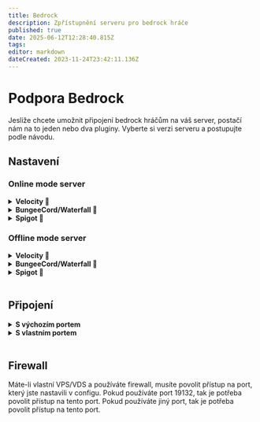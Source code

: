 ```yaml
---
title: Bedrock
description: Zpřístupnění serveru pro bedrock hráče
published: true
date: 2025-06-12T12:28:40.815Z
tags: 
editor: markdown
dateCreated: 2023-11-24T23:42:11.136Z
---
```


# Podpora Bedrock
Jesliže chcete umožnit připojení bedrock hráčům na váš server, postačí nám na to jeden nebo dva pluginy. Vyberte si verzi serveru a postupujte podle návodu.

## Nastavení

### Online mode server

<details>
  <summary><b>Velocity 🚀</b></summary>

Přidáme na Velocity server plugin [GeyserMC], server poté restartujeme a otevřeme **config.yml**, který nalezneme v `/plugins/Gyeser-Velocity/`.
V configu upravíme `port`, jestliže nechceme používat výchozí `19132`.
```yaml
bedrock:
  # IP adresa, která bude naslouchat připojení.
  # Není důvod ji měnit, pokud nechcete omezit IP adresy, které se mohou připojit k serveru.
  address: 0.0.0.0
  # Port, který bude naslouchat pro připojení
  port: 19132
```
Pokud jsme port upravili, musíme server opět restartovat.
</details>

<details><summary><b>BungeeCord/Waterfall 🌊</b></summary>

Přidáme na Bungeecord server plugin [GeyserMC], server poté restartujeme a otevřeme **config.yml**, který nalezneme v `/plugins/Gyeser-Bungee/`.
V configu upravíme `port`, jestliže nechceme používat výchozí `19132`.
```yaml
bedrock:
  # IP adresa, která bude naslouchat připojení.
  # Není důvod ji měnit, pokud nechcete omezit IP adresy, které se mohou připojit k serveru.
  address: 0.0.0.0
  # Port, který bude naslouchat pro připojení
  port: 19132
```
Pokud jsme port upravili, musíme server opět restartovat.
</details>
<details><summary><b>Spigot 🌳</b></summary>

Přidáme na Spigot server plugin [GeyserMC], server poté restartujeme a otevřeme **config.yml**, který nalezneme v `/plugins/Gyeser-Spigot/`.
V configu upravíme `port`, jestliže nechceme používat výchozí `19132`.
```yaml
bedrock:
  # IP adresa, která bude naslouchat připojení.
  # Není důvod ji měnit, pokud nechcete omezit IP adresy, které se mohou připojit k serveru.
  address: 0.0.0.0
  # Port, který bude naslouchat pro připojení
  port: 19132
```
Pokud jsme port upravili, musíme server opět restartovat.
</details>

### Offline mode server
<details><summary><b>Velocity 🚀</b></summary>

Přidáme na Velocity server plugin [GeyserMC] a [Floodgate], server poté restartujeme a otevřeme **config.yml**, který nalezneme v `/plugins/Gyeser-Velocity/`.
V configu upravíme `port`, jestliže nechceme používat výchozí `19132` a `auth-type` na `floodgate`. U offline serverů musí mít bedrock hráč nějaký prefix před jménem, výhozí nastavení je `.`, ale některé pluginy tyho hráče blokují a proto doporučujeme prefix změnit na jiný, tuto hodnotu změníme v **config.yml**, který nalezneme v `plugins/floodagte/`.
```yaml
bedrock:
  # IP adresa, která bude naslouchat připojení.
  # Není důvod ji měnit, pokud nechcete omezit IP adresy, které se mohou připojit k serveru.
  address: 0.0.0.0
  # Port, který bude naslouchat pro připojení
  port: 19132
```
```yaml
  # Typ ověření. Může být offline, online nebo floodgate (viz https://github.com/GeyserMC/Geyser/wiki/Floodgate).
  # U verzí pluginů se doporučuje ponechat v poli `address` hodnotu "auto", aby byla podpora Floodgate nakonfigurována automaticky.
  # Pokud je nainstalována funkce Floodgate a `adresa:` je nastavena na "auto", pak se automaticky použije "auth-type: floodgate".
  auth-type: floodgate
```
```yaml
# Floodgate předřazuje uživatelským jménům v základu předponu, aby se předešlo konfliktům.
# Některé konflikty však mohou způsobit problémy s některými pluginy, takže tento prefix je konfigurovatelný pomocí níže uvedené vlastnosti
# Doporučuje se používat předponu, která neobsahuje alfanumerické znaky, aby se zabránilo možnosti duplicitních uživatelských jmen.
username-prefix: "."
```
Pokud jsme vše upravili, musíme server opět restartovat.
</details>
<details><summary><b>BungeeCord/Waterfall 🌊</b></summary>

Přidáme na Bungeecord server plugin [GeyserMC] a [Floodgate], server poté restartujeme a otevřeme **config.yml**, který nalezneme v `/plugins/Gyeser-Bungee/`.
V configu upravíme `port`, jestliže nechceme používat výchozí `19132` a `auth-type` na `floodgate`. U offline serverů musí mít bedrock hráč nějaký prefix před jménem, výhozí nastavení je `.`, ale některé pluginy tyho hráče blokují a proto doporučujeme prefix změnit na jiný, tuto hodnotu změníme v **config.yml**, který nalezneme v `plugins/floodagte/`.
```yaml
bedrock:
  # IP adresa, která bude naslouchat připojení.
  # Není důvod ji měnit, pokud nechcete omezit IP adresy, které se mohou připojit k serveru.
  address: 0.0.0.0
  # Port, který bude naslouchat pro připojení
  port: 19132
```
```yaml
  # Typ ověření. Může být offline, online nebo floodgate (viz https://github.com/GeyserMC/Geyser/wiki/Floodgate).
  # U verzí pluginů se doporučuje ponechat v poli `address` hodnotu "auto", aby byla podpora Floodgate nakonfigurována automaticky.
  # Pokud je nainstalována funkce Floodgate a `adresa:` je nastavena na "auto", pak se automaticky použije "auth-type: floodgate".
  auth-type: floodgate
```
```yaml
# Floodgate předřazuje uživatelským jménům v základu předponu, aby se předešlo konfliktům.
# Některé konflikty však mohou způsobit problémy s některými pluginy, takže tento prefix je konfigurovatelný pomocí níže uvedené vlastnosti
# Doporučuje se používat předponu, která neobsahuje alfanumerické znaky, aby se zabránilo možnosti duplicitních uživatelských jmen.
username-prefix: "."
```
Pokud jsme vše upravili, musíme server opět restartovat.
</details>
<details><summary><b>Spigot 🌳</b></summary>

Přidáme na Spigot server plugin [GeyserMC] a [Floodgate], server poté restartujeme a otevřeme **config.yml**, který nalezneme v `/plugins/Gyeser-Spigot/`.
V configu upravíme `port`, jestliže nechceme používat výchozí `19132` a `auth-type` na `floodgate`. U offline serverů musí mít bedrock hráč nějaký prefix před jménem, výhozí nastavení je `.`, ale některé pluginy tyho hráče blokují a proto doporučujeme prefix změnit na jiný, tuto hodnotu změníme v **config.yml**, který nalezneme v `plugins/floodagte/`.
```yaml
bedrock:
  # IP adresa, která bude naslouchat připojení.
  # Není důvod ji měnit, pokud nechcete omezit IP adresy, které se mohou připojit k serveru.
  address: 0.0.0.0
  # Port, který bude naslouchat pro připojení
  port: 19132
```
```yaml
  # Typ ověření. Může být offline, online nebo floodgate (viz https://github.com/GeyserMC/Geyser/wiki/Floodgate).
  # U verzí pluginů se doporučuje ponechat v poli `address` hodnotu "auto", aby byla podpora Floodgate nakonfigurována automaticky.
  # Pokud je nainstalována funkce Floodgate a `adresa:` je nastavena na "auto", pak se automaticky použije "auth-type: floodgate".
  auth-type: floodgate
```
```yaml
# Floodgate předřazuje uživatelským jménům v základu předponu, aby se předešlo konfliktům.
# Některé konflikty však mohou způsobit problémy s některými pluginy, takže tento prefix je konfigurovatelný pomocí níže uvedené vlastnosti
# Doporučuje se používat předponu, která neobsahuje alfanumerické znaky, aby se zabránilo možnosti duplicitních uživatelských jmen.
username-prefix: "."
```
Pokud jsme vše upravili, musíme server opět restartovat.
</details>
<br>

## Připojení
<details><summary><b>S výchozím portem</b></summary>

Připojit se můžeme pomocí základní IP adresy např. `524.199.132.183` nebo pomocí vlastní domény např. `mc.superserver.cz`. Doména musí být nastavená v DNS přes typ A nebo CNAME, pokud používáme typ SRV, budeme k tomu muset vytvořit ještě nový záznam typu A nebo CNAME na IP adresu serveru. Výsledná doména bude muset být jiná než pro Java verzi, třeba `be.superserver.cz`.
</details>
<details><summary><b>S vlastním portem</b></summary>

Pokud máme port jiný než výchozí, musíme ho přidat za IP adresu např. `524.199.132.183:40005` nebo doménu, např. `mc.superserver.cz:19132`. Doména musí být nastavená v DNS přes typ A nebo CNAME, pokud používáme typ SRV, budeme k tomu muset vytvořit ještě nový záznam typu A nebo CNAME na IP adresu serveru. Výsledná doména bude muset být jiná než pro Java verzi, třeba `be.superserver.cz:40005`.
</details>
<br>

## Firewall
Máte-li vlastní VPS/VDS a používáte firewall, musíte povolit přístup na port, který jste nastavili v configu. Pokud používáte port 19132, tak je potřeba povolit přístup na tento port. Pokud používáte jiný port, tak je potřeba povolit přístup na tento port.

[GeyserMC]: https://geysermc.org/download/
[Floodgate]: https://geysermc.org/download/?project=floodgate
